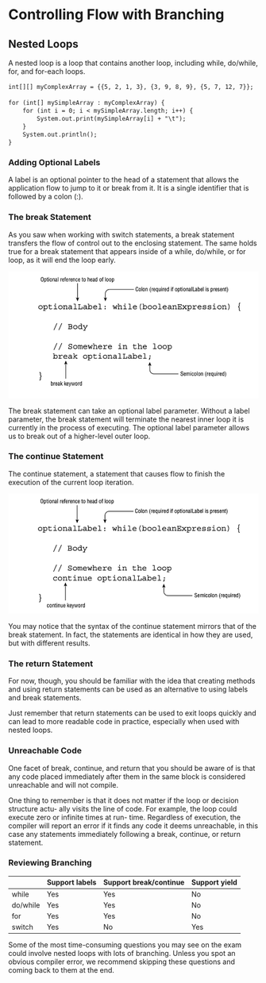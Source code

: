 # Controlling Flow with Branching

## Nested Loops

A nested loop is a loop that contains another loop, including while, do/while, for, and for-each loops.

    int[][] myComplexArray = {{5, 2, 1, 3}, {3, 9, 8, 9}, {5, 7, 12, 7}};

    for (int[] mySimpleArray : myComplexArray) {
        for (int i = 0; i < mySimpleArray.length; i++) {
            System.out.print(mySimpleArray[i] + "\t");
        }
        System.out.println();
    }

### Adding Optional Labels

A label is an optional pointer to the head of a statement that allows the application flow to jump to it or break from
it. It is a single identifier that is followed by a colon (:).

### The break Statement

As you saw when working with switch statements, a break statement transfers the flow
of control out to the enclosing statement. The same holds true for a break statement that appears inside of a while,
do/while, or for loop, as it will end the loop early.

![](break-statement.png)

The break statement can take an optional label parameter. Without a label parameter, the break statement will terminate
the nearest inner loop it is currently in the process of executing. The optional label parameter allows us to break out
of a higher-level outer loop.

### The continue Statement

The continue statement, a statement that causes flow to finish the execution of the current loop iteration.

![](continue-statement.png)

You may notice that the syntax of the continue statement mirrors that of the break statement. In fact, the statements
are identical in how they are used, but with different results.

### The return Statement

For now, though, you should be familiar with the idea that creating methods and using return statements can be used as
an alternative to using labels and break statements.

Just remember that return statements can be used to exit loops quickly and can lead to more readable code in practice,
especially when used with nested loops.

### Unreachable Code

One facet of break, continue, and return that you should be aware of is that any code placed immediately after them in
the same block is considered unreachable and will not compile.

One thing to remember is that it does not matter if the loop or decision structure actu- ally visits the line of code.
For example, the loop could execute zero or infinite times at run- time. Regardless of execution, the compiler will
report an error if it finds any code it deems unreachable, in this case any statements immediately following a break,
continue, or return statement.

### Reviewing Branching

|          | Support labels | Support break/continue | Support yield |
|----------|----------------|------------------------|---------------|
| while    | Yes            | Yes                    | No            |
| do/while | Yes            | Yes                    | No            |
| for      | Yes            | Yes                    | No            |
| switch   | Yes            | No                     | Yes           |

Some of the most time-consuming questions you may see on the exam could involve nested loops with lots of branching.
Unless you spot an obvious compiler error, we recommend skipping these questions and coming back to them at the end.